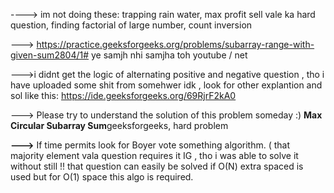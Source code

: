----> im not doing these: trapping rain water, max profit sell vale ka hard question, finding factorial of large number, count inversion
<br>

---> https://practice.geeksforgeeks.org/problems/subarray-range-with-given-sum2804/1#
ye samjh nhi samjha toh youtube / net
<br>

--->i didnt get the logic of alternating positive and negative question , tho i have uploaded some shit from somehwer idk , look for other explantion and sol
like this: https://ide.geeksforgeeks.org/69RjrF2kA0
<br>

---> Please try to understand the solution of this problem someday :) <b>Max Circular Subarray Sum</b>geeksforgeeks, hard problem
<br>

<b>---></b> If time permits look for Boyer vote something algorithm. ( that majority element vala question requires it IG , tho i was able to solve it without still !! that question can easily be solved if  O(N) extra spaced is used but for O(1) space this algo is required.
